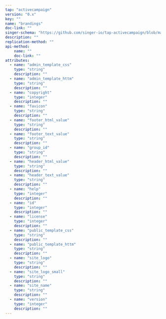 ```yaml
---
tap: "activecampaign"
version: "0.x"
key: ""
name: "brandings"
doc-link: ""
singer-schema: "https://github.com/singer-io/tap-activecampaign/blob/master/tap_activecampaign/schemas/brandings.json"
description: ""
replication-method: ""
api-method:
    name: ""
    doc-link: ""
attributes:
  - name: "admin_template_css"
    type: "string"
    description: ""
  - name: "admin_template_httm"
    type: "string"
    description: ""
  - name: "copyright"
    type: "integer"
    description: ""
  - name: "favicon"
    type: "string"
    description: ""
  - name: "footer_html_value"
    type: "string"
    description: ""
  - name: "footer_text_value"
    type: "string"
    description: ""
  - name: "group_id"
    type: "string"
    description: ""
  - name: "header_html_value"
    type: "string"
    description: ""
  - name: "header_text_value"
    type: "string"
    description: ""
  - name: "help"
    type: "integer"
    description: ""
  - name: "id"
    type: "integer"
    description: ""
  - name: "license"
    type: "integer"
    description: ""
  - name: "public_template_css"
    type: "string"
    description: ""
  - name: "public_template_httm"
    type: "string"
    description: ""
  - name: "site_logo"
    type: "string"
    description: ""
  - name: "site_logo_small"
    type: "string"
    description: ""
  - name: "site_name"
    type: "string"
    description: ""
  - name: "version"
    type: "integer"
    description: ""
---
```

